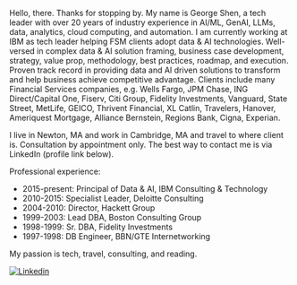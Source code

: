 Hello, there. Thanks for stopping by. My name is George Shen, a tech leader with over 20 years of industry experience in AI/ML, GenAI, LLMs, data, analytics, cloud computing, and automation. I am currently working at IBM as tech leader helping FSM clients adopt data & AI technologies. Well-versed in complex data & AI solution framing, business case development, strategy, value prop, methodology, best practices, roadmap, and execution. Proven track record in providing data and AI driven solutions to transform and help business achieve competitive advantage. Clients include many Financial Services companies, e.g. Wells Fargo, JPM Chase, ING Direct/Capital One, Fiserv, Citi Group, Fidelity Investments, Vanguard, State Street, MetLife, GEICO, Thrivent Financial, XL Catlin, Travelers, Hanover, Ameriquest Mortgage, Alliance Bernstein, Regions Bank, Cigna, Experian. 

I live in Newton, MA and work in Cambridge, MA and travel to where client is. Consultation by appointment only. The best way to contact me is via LinkedIn (profile link below).  

Professional experience:

  -  2015-present: Principal of Data & AI, IBM Consulting & Technology
  -  2010-2015: Specialist Leader, Deloitte Consulting
  -  2004-2010: Director, Hackett Group 
  -  1999-2003: Lead DBA, Boston Consulting Group
  -  1998-1999: Sr. DBA, Fidelity Investments
  -  1997-1998: DB Engineer, BBN/GTE Internetworking

My passion is tech, travel, consulting, and reading.

[![Linkedin](https://img.shields.io/badge/-LinkedIn-blue?style=flat&logo=Linkedin&logoColor=white&link=https://www.linkedin.com/in/gwshen/)](https://www.linkedin.com/in/gwshen/)
